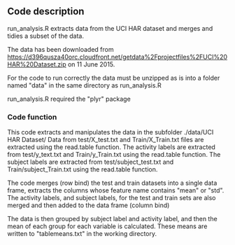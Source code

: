 ## Code description

run_analysis.R extracts data from the UCI HAR dataset and merges and tidies a subset of the data.

The data has been downloaded from
 https://d396qusza40orc.cloudfront.net/getdata%2Fprojectfiles%2FUCI%20HAR%20Dataset.zip
on 11 June 2015.

For the code to run correctly the data must be unzipped as is into a folder named "data"
in the same directory as run_analysis.R

run_analysis.R required the "plyr" package

### Code function

This code extracts and manipulates the data in the subfolder ./data/UCI HAR Dataset/
Data from test/X_test.txt and Train/X_Train.txt files are extracted using the read.table function. 
The activity labels are extracted from test/y_text.txt and Train/y_Train.txt using the read.table function. 
The subject labels are extracted from test/subject_test.txt and Train/subject_Train.txt using the read.table function. 

The code merges (row bind) the test and train datasets into a single data frame, extracts the columns
whose feature name contains "mean" or "std". 
The activity labels, and subject labels, for the test and train sets are also merged and then added to 
the data frame (column bind)

The data is then grouped by subject label and activity label, and then the mean of each group for each
variable is calculated. These means are written to "tablemeans.txt" in the working directory.